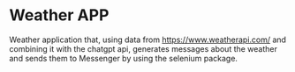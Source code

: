 # Weather APP
Weather application that, using data from https://www.weatherapi.com/ and combining it with the chatgpt api, generates messages about the weather and sends them to Messenger by using the selenium package.
